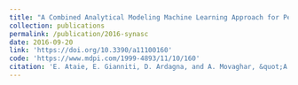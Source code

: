 ```yaml
---
title: "A Combined Analytical Modeling Machine Learning Approach for Performance Prediction of MapReduce Jobs in Cloud Environment"
collection: publications
permalink: /publication/2016-synasc
date: 2016-09-20
link: 'https://doi.org/10.3390/a11100160'
code: 'https://www.mdpi.com/1999-4893/11/10/160'
citation: 'E. Ataie, E. Gianniti, D. Ardagna, and A. Movaghar, &quot;A Combined Analytical Modeling Machine Learning Approach for Performance Prediction of MapReduce Jobs in Cloud Environment,&quot; <i>Proceedings of the 18th International Symposium on Symbolic and Numeric Algorithms for Scientific Computing (SYNASC)</i>, Timisoara, Romania, pp. 431-439, 2016.'
---
```


